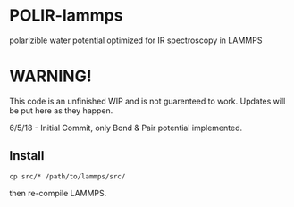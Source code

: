 # POLIR-lammps
polarizible water potential optimized for IR spectroscopy in LAMMPS

# WARNING!
This code is an unfinished WIP and is not guarenteed to work. Updates will be
put here as they happen.

6/5/18 - Initial Commit, only Bond & Pair potential implemented.

## Install

`cp src/* /path/to/lammps/src/`

then re-compile LAMMPS.



